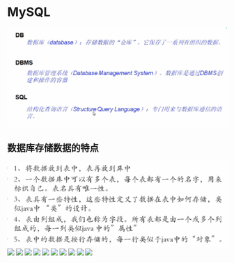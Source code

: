 # MySQL
![](pictures/_20190928181331.png)
## 数据库存储数据的特点
![](pictures/_20190928182507.png)
![](pictures/)
![](pictures/)
![](pictures/)
![](pictures/)
![](pictures/)
![](pictures/)
![](pictures/)
![](pictures/)
![](pictures/)
![](pictures/)
